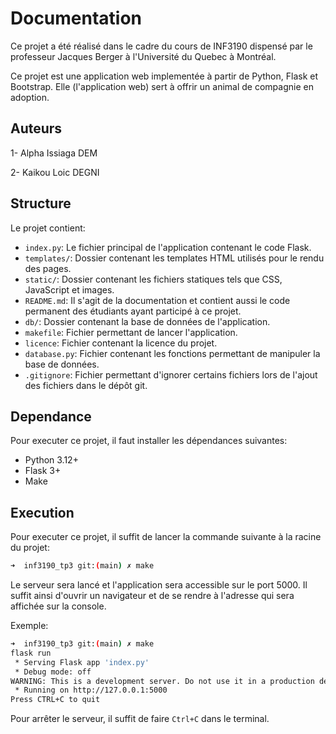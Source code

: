 # Documentation

Ce projet a été réalisé dans le cadre du cours de INF3190 dispensé par le professeur Jacques Berger à l'Université du Quebec à Montréal.

Ce projet est une application web implementée à partir de Python, Flask et Bootstrap. Elle (l'application web) sert à offrir un animal de compagnie en adoption.

## Auteurs

1- Alpha Issiaga DEM

2- Kaikou Loic DEGNI

## Structure

Le projet contient:

- `index.py`: Le fichier principal de l'application contenant le code Flask.
- `templates/`: Dossier contenant les templates HTML utilisés pour le rendu des pages.
- `static/`: Dossier contenant les fichiers statiques tels que CSS, JavaScript et images.
- `README.md`: Il s'agit de la documentation et contient aussi le code permanent des étudiants ayant participé à ce projet.
- `db/`: Dossier contenant la base de données de l'application.
- `makefile`: Fichier permettant de lancer l'application.
- `licence`: Fichier contenant la licence du projet.
- `database.py`: Fichier contenant les fonctions permettant de manipuler la base de données.
- `.gitignore`: Fichier permettant d'ignorer certains fichiers lors de l'ajout des fichiers dans le dépôt git.

## Dependance

Pour executer ce projet, il faut installer les dépendances suivantes:

- Python 3.12+
- Flask 3+
- Make

## Execution

Pour executer ce projet, il suffit de lancer la commande suivante à la racine du projet:

```bash
➜  inf3190_tp3 git:(main) ✗ make
```

Le serveur sera lancé et l'application sera accessible sur le port 5000. Il suffit ainsi d'ouvrir un navigateur et de se rendre à l'adresse qui sera affichée sur la console.

Exemple:

```bash
➜  inf3190_tp3 git:(main) ✗ make
flask run
 * Serving Flask app 'index.py'
 * Debug mode: off
WARNING: This is a development server. Do not use it in a production deployment. Use a production WSGI server instead.
 * Running on http://127.0.0.1:5000
Press CTRL+C to quit
```

Pour arrêter le serveur, il suffit de faire `Ctrl+C` dans le terminal.
